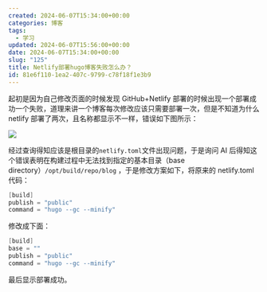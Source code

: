 ```yaml
---
created: 2024-06-07T15:34:00+00:00
categories: 博客
tags:
  - 学习
updated: 2024-06-07T15:56:00+00:00
date: 2024-06-07T15:34:00+00:00
slug: "125"
title: Netlify部署hugo博客失败怎么办？
id: 81e6f110-1ea2-407c-9799-c78f18f1e3b9
---
```


起初是因为自己修改页面的时候发现 GitHub+Netlify 部署的时候出现一个部署成功一个失败，道理来讲一个博客每次修改应该只需要部署一次，但是不知道为什么 netlify 部署了两次，且名称都显示不一样，错误如下图所示：

![](https://blog.wangyunzi.com/2024/06/OmdQZN.jpg)

经过查询得知应该是根目录的`netlify.toml`文件出现问题，于是询问 AI 后得知这个错误表明在构建过程中无法找到指定的基本目录（base directory）`/opt/build/repo/blog` ，于是修改方案如下，将原来的 netlify.toml 代码：

```go
[build]
publish = "public"
command = "hugo --gc --minify"
```

修改成下面：

```go
[build]
base = ""
publish = "public"
command = "hugo --gc --minify"
```

最后显示部署成功。

